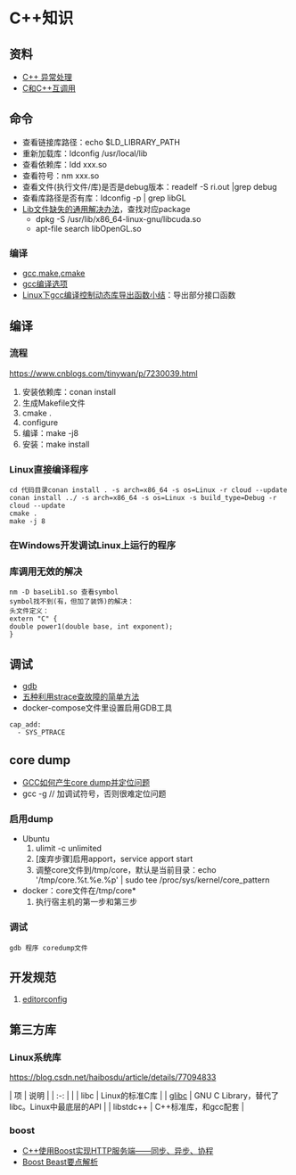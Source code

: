 # C++知识
## 资料
* [C++ 异常处理](https://www.runoob.com/cplusplus/cpp-exceptions-handling.html)
* [C和C++互调用](https://zhuanlan.zhihu.com/p/123269132)

## 命令
* 查看链接库路径：echo $LD_LIBRARY_PATH
* 重新加载库：ldconfig /usr/local/lib
* 查看依赖库：ldd xxx.so
* 查看符号：nm xxx.so
* 查看文件(执行文件/库)是否是debug版本：readelf -S ri.out |grep debug
*  查看库路径是否有库：ldconfig -p | grep libGL
* [Lib文件缺失的通用解决办法](https://www.jianshu.com/p/289205fae296)，查找对应package
  * dpkg -S /usr/lib/x86_64-linux-gnu/libcuda.so
  * apt-file search libOpenGL.so

### 编译
* [gcc,make,cmake](https://blog.csdn.net/libaineu2004/article/details/77119908)
* [gcc编译选项](https://www.jianshu.com/p/223d8b6aa879)
* [Linux下gcc编译控制动态库导出函数小结](https://developer.aliyun.com/article/243843)：导出部分接口函数

## 编译
### 流程
https://www.cnblogs.com/tinywan/p/7230039.html
1. 安装依赖库：conan install
1. 生成Makefile文件
  1. cmake .
  1. configure  
1. 编译：make -j8
1. 安装：make install

### Linux直接编译程序
```
cd 代码目录conan install . -s arch=x86_64 -s os=Linux -r cloud --update
conan install ../ -s arch=x86_64 -s os=Linux -s build_type=Debug -r cloud --update
cmake .
make -j 8
```

### 在Windows开发调试Linux上运行的程序

### 库调用无效的解决
```
nm -D baseLib1.so 查看symbol
symbol找不到(有，但加了装饰)的解决：
头文件定义：
extern "C" {
double power1(double base, int exponent);
}
```

## 调试
* [gdb](https://www.cnblogs.com/sting2me/p/7745551.html)
* [五种利用strace查故障的简单方法](https://blog.csdn.net/csdn265/article/details/70050168)
* docker-compose文件里设置启用GDB工具
```
cap_add:
  - SYS_PTRACE
```

## core dump
* [GCC如何产生core dump并定位问题](https://blog.csdn.net/pbymw8iwm/article/details/7035736)
* gcc -g // 加调试符号，否则很难定位问题

### 启用dump
* Ubuntu
  1. ulimit -c unlimited
  1. [废弃步骤]启用apport，service apport start
  1. 调整core文件到/tmp/core，默认是当前目录：echo '/tmp/core.%t.%e.%p' | sudo tee /proc/sys/kernel/core_pattern
* docker：core文件在/tmp/core*
  1. 执行宿主机的第一步和第三步

### 调试
```
gdb 程序 coredump文件
```

## 开发规范
1. [editorconfig](https://juejin.im/post/5b9cba4c6fb9a05cf67a79a4)

## 第三方库
### Linux系统库
https://blog.csdn.net/haibosdu/article/details/77094833

| 项 | 说明 |
| :-: |  |
| libc | Linux的标准C库 |
| [glibc](https://blog.csdn.net/xiaoxinyu316/article/details/44917561) | GNU C Library，替代了libc。Linux中最底层的API |
| libstdc++ | C++标准库，和gcc配套 |

### boost
* [C++使用Boost实现HTTP服务端——同步、异步、协程](https://blog.csdn.net/luchengtao11/article/details/100928141)
* [Boost Beast要点解析](https://blog.csdn.net/guxch/article/details/106780832)
